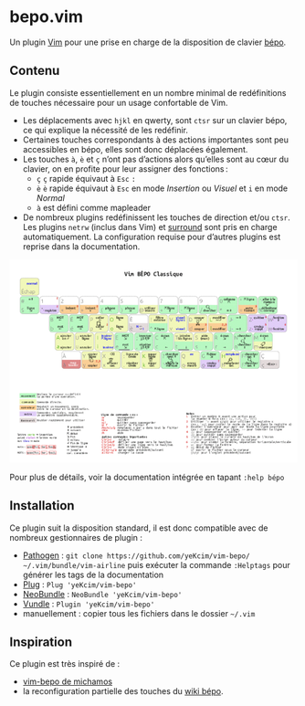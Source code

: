 # bepo.vim

Un plugin [Vim](http://www.vim.org) pour une prise en charge de la disposition de clavier [bépo](http://www.bepo.fr).

## Contenu

Le plugin consiste essentiellement en un nombre minimal de redéfinitions de touches nécessaire pour un usage confortable de Vim.
* Les déplacements avec `hjkl` en qwerty, sont `ctsr` sur un clavier bépo, ce qui explique la nécessité de les redéfinir.
* Certaines touches correspondants à des actions importantes sont peu accessibles en bépo, elles sont donc déplacées également.
* Les touches `à`, `è` et `ç` n’ont pas d’actions alors qu’elles sont au cœur du clavier, on en profite pour leur assigner des fonctions :
    * `ç` `ç` rapide équivaut à `Esc` `:`
    * `è` `è` rapide équivaut à `Esc` en mode *Insertion* ou *Visuel* et `i` en mode *Normal* 
    * `à` est défini comme mapleader
* De nombreux plugins redéfinissent les touches de direction et/ou `ctsr`. Les plugins `netrw` (inclus dans Vim) et [surround](https://github.com/tpope/vim-surround/) sont pris en charge automatiquement. La configuration requise pour d’autres plugins est reprise dans la documentation.

<a href="vim_bepo.pdf">![vim_bepo.gif](vim_bepo.gif)</a>

Pour plus de détails, voir la documentation intégrée en tapant `:help bépo`

## Installation
Ce plugin suit la disposition standard, il est donc compatible avec de nombreux gestionnaires de plugin :
* [Pathogen](https://github.com/tpope/vim-pathogen) : `git clone https://github.com/yeKcim/vim-bepo/ ~/.vim/bundle/vim-airline` puis exécuter la commande `:Helptags` pour générer les tags de la documentation
* [Plug](https://github.com/junegunn/vim-plug) : `Plug 'yeKcim/vim-bepo'`
* [NeoBundle](https://github.com/Shougo/neobundle.vim) : `NeoBundle 'yeKcim/vim-bepo'`
* [Vundle](https://github.com/gmarik/vundle) : `Plugin 'yeKcim/vim-bepo'`
* manuellement : copier tous les fichiers dans le dossier `~/.vim`

## Inspiration
Ce plugin est très inspiré de :
* [vim-bepo de michamos](https://github.com/michamos/vim-bepo)
* la reconfiguration partielle des touches du [wiki bépo](http://bepo.fr/wiki/Vim#Reconfiguration_partielle_des_touches).
